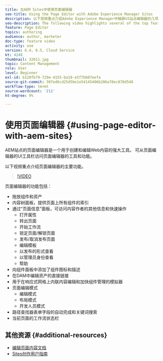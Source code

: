 ```yaml
---
title: 在AEM Sites中使用页面编辑器
seo-title: Using the Page Editor with Adobe Experience Manager Sites
description: 以下视频重点介绍Adobe Experience Manager中触屏UI站点编辑器的几项主要功能。
seo-description: The following video highlights several of the top features of the Touch-UI Sites editor in Adobe Experience Manager.
feature: Page Editor
topics: authoring
audience: author, marketer
doc-type: feature video
activity: use
version: 6.4, 6.5, Cloud Service
kt: 4248
thumbnail: 32011.jpg
topic: Content Management
role: User
level: Beginner
exl-id: b120fb79-729e-4155-ba10-e5f7bb07eefa
source-git-commit: 307ed6cd25d5be1e54145406b206a78ec878d548
workflow-type: tm+mt
source-wordcount: '211'
ht-degree: 9%

---
```


# 使用页面编辑器 {#using-page-editor-with-aem-sites}

AEM站点的页面编辑器是一个用于创建和编辑Web内容的强大工具。 可从页面编辑器的UI工具栏访问页面编辑器的工具和功能。

以下视频重点介绍页面编辑器的主要功能。

>[!VIDEO](https://video.tv.adobe.com/v/32011?quality=12&learn=on)

页面编辑器的功能包括：

* 拖放组件和资产
* 内容树面板，提供页面上所有组件的索引
* 通过“页面信息”面板，可访问内容作者的其他信息和快速操作
   * 打开属性
   * 转出页面
   * 开始工作流
   * 锁定页面/解锁页面
   * 发布/取消发布页面
   * 编辑模板
   * 以发布的形式查看
   * 以管理员身份查看
   * 帮助
* 向组件面板中添加了组件图标和描述
* 在DAM中编辑资产的直接链接
* 用于在响应式网格上内联内容编辑和加快组件管理的模拟器
* 页面编辑模式
   * 编辑模式
   * 布局模式
   * 开发人员模式
* 路径查找器表单字段的自动完成和关键词搜索
* 当前页面的工作流状态栏

## 其他资源 {#additional-resources}

* [编辑页面内容文档](https://experienceleague.adobe.com/docs/experience-manager-65/authoring/authoring/editing-content.html)
* [Sites创作用户指南](https://experienceleague.adobe.com/docs/experience-manager-65/authoring/home.html)
